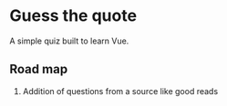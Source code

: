 # Guess the quote
A simple quiz built to learn Vue.

## Road map
1. Addition of questions from a source like good reads
